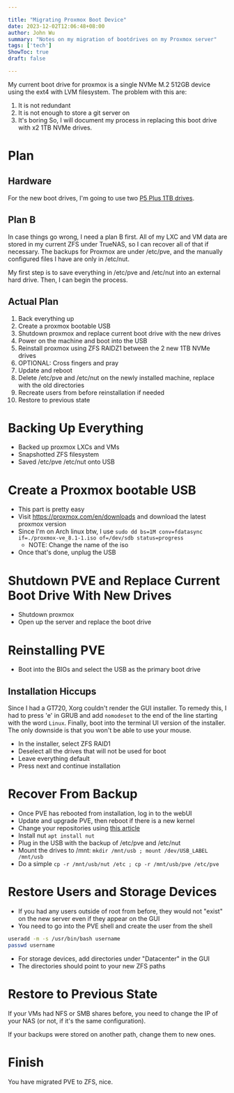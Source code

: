 ```yaml
---

title: "Migrating Proxmox Boot Device"
date: 2023-12-02T12:06:48+08:00
author: John Wu
summary: "Notes on my migration of bootdrives on my Proxmox server"
tags: ['tech']
ShowToc: true
draft: false

---
```


My current boot drive for proxmox is a single NVMe M.2 512GB device using the ext4 with LVM filesystem.
The problem with this are:
1. It is not redundant
2. It is not enough to store a git server on
3. It's boring
So, I will document my process in replacing this boot drive with x2 1TB NVMe drives.

# Plan

## Hardware
For the new boot drives, I'm going to use two [P5 Plus 1TB drives](https://www.crucial.com/ssd/p5-plus/CT1000P5PSSD8).

## Plan B
In case things go wrong, I need a plan B first.
All of my LXC and VM data are stored in my current ZFS under TrueNAS, so I can recover all of that if necessary.
The backups for Proxmox are under /etc/pve, and the manually configured files I have are only in /etc/nut.

My first step is to save everything in /etc/pve and /etc/nut into an external hard drive.
Then, I can begin the process.

## Actual Plan
1. Back everything up
2. Create a proxmox bootable USB
3. Shutdown proxmox and replace current boot drive with the new drives
4. Power on the machine and boot into the USB
5. Reinstall proxmox using ZFS RAIDZ1 between the 2 new 1TB NVMe drives
6. OPTIONAL: Cross fingers and pray
7. Update and reboot
8. Delete /etc/pve and /etc/nut on the newly installed machine, replace with the old directories
9. Recreate users from before reinstallation if needed
10. Restore to previous state

# Backing Up Everything
- Backed up proxmox LXCs and VMs
- Snapshotted ZFS filesystem
- Saved /etc/pve /etc/nut onto USB

# Create a Proxmox bootable USB
- This part is pretty easy
- Visit https://proxmox.com/en/downloads and download the latest proxmox version
- Since I'm on Arch linux btw, I use `sudo dd bs=1M conv=fdatasync if=./proxmox-ve_8.1-1.iso of=/dev/sdb status=progress`
    - NOTE: Change the name of the iso
- Once that's done, unplug the USB

# Shutdown PVE and Replace Current Boot Drive With New Drives
- Shutdown proxmox
- Open up the server and replace the boot drive

# Reinstalling PVE
- Boot into the BIOs and select the USB as the primary boot drive

## Installation Hiccups
Since I had a GT720, Xorg couldn't render the GUI installer.
To remedy this, I had to press 'e' in GRUB and add `nomodeset` to the end of the line starting with the word `Linux`.
Finally, boot into the terminal UI version of the installer.
The only downside is that you won't be able to use your mouse.

- In the installer, select ZFS RAID1
- Deselect all the drives that will not be used for boot
- Leave everything default
- Press next and continue installation

# Recover From Backup
- Once PVE has rebooted from installation, log in to the webUI
- Update and upgrade PVE, then reboot if there is a new kernel
- Change your repositories using [this article](https://pve.proxmox.com/wiki/Package_Repositories)
- Install nut `apt install nut`
- Plug in the USB with the backup of /etc/pve and /etc/nut
- Mount the drives to /mnt: `mkdir /mnt/usb ; mount /dev/USB_LABEL /mnt/usb`
- Do a simple `cp -r /mnt/usb/nut /etc ; cp -r /mnt/usb/pve /etc/pve`

# Restore Users and Storage Devices
- If you had any users outside of root from before, they would not "exist" on the new server even if they appear on the GUI
- You need to go into the PVE shell and create the user from the shell
```sh
useradd -m -s /usr/bin/bash username
passwd username
```

- For storage devices, add directories under "Datacenter" in the GUI
- The directories should point to your new ZFS paths

# Restore to Previous State
If your VMs had NFS or SMB shares before, you need to change the IP of your NAS (or not, if it's the same configuration).

If your backups were stored on another path, change them to new ones.

# Finish
You have migrated PVE to ZFS, nice.

